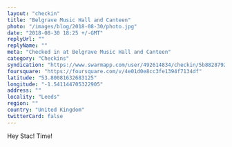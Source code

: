```yaml
---
layout: "checkin"
title: "Belgrave Music Hall and Canteen"
photo: "/images/blog/2018-08-30/photo.jpg"
date: "2018-08-30 18:25 +/-GMT"
replyUrl: ""
replyName: ""
meta: "Checked in at Belgrave Music Hall and Canteen"
category: "Checkins"
syndication: "https://www.swarmapp.com/user/492614834/checkin/5b88287928374e002c7f6bbd"
foursquare: "https://foursquare.com/v/4e01d0e8cc3fe1394f7134df"
latitude: "53.80081632683125"
longitude: "-1.541144705322905"
address: ""
locality: "Leeds"
region: ""
country: "United Kingdom"
twitterCard: false
---
```

Hey Stac! Time!
